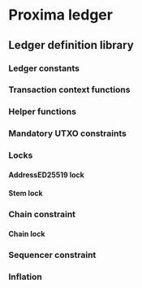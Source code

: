 # Proxima ledger

## Ledger definition library

### Ledger constants

### Transaction context functions

### Helper functions

### Mandatory UTXO constraints

### Locks

#### AddressED25519 lock

#### Stem lock

### Chain constraint

#### Chain lock

### Sequencer constraint

### Inflation
